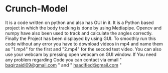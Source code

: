 # Crunch-Model
It is a code written on python and also has GUI in it.
It is a Python based project in which the body tracking is done by using Mediapipe. Opencv and numpy have also been used to track and calculate the angles correctly.
Finally the Project has been displayed by using GUI.
To smoothly run this code without any error you have to download videos in mp4 and name them as "1.mp4" for the first and "2.mp4" for the second test video.
You can also use your webcam by pressing open webcam on GUI window.
If You need any problem regarding Code you can contact via email " baqirzaidi09@gmail.com " and " haadified@gmail.com "
